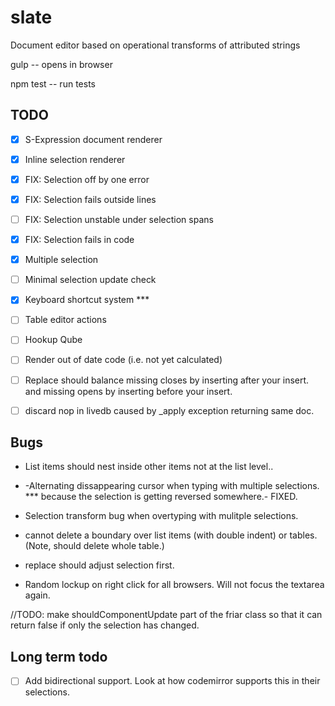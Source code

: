 slate
=====

Document editor based on operational transforms of attributed strings


gulp -- opens in browser

npm test -- run tests

## TODO

* [X] S-Expression document renderer
* [X] Inline selection renderer
* [X] FIX: Selection off by one error
* [X] FIX: Selection fails outside lines
* [ ] FIX: Selection unstable under selection spans
* [X] FIX: Selection fails in code
* [X] Multiple selection
* [ ] Minimal selection update check
* [X] Keyboard shortcut system *** 
* [ ] Table editor actions
* [ ] Hookup Qube
* [ ] Render out of date code (i.e. not yet calculated)

* [ ] Replace should balance missing closes by inserting after your insert.
      and missing opens by inserting before your insert.

* [ ] discard nop in livedb caused by _apply exception returning same doc.

## Bugs

* List items should nest inside other items not at the list level..

* -Alternating dissappearing cursor when typing with multiple selections.
  *** because the selection is getting reversed somewhere.- FIXED.

* Selection transform bug when overtyping with mulitple selections.

* cannot delete a boundary over list items (with double indent) or tables. (Note, should delete whole table.)

* replace should adjust selection first.

* Random lockup on right click for all browsers. Will not focus the textarea again.

//TODO: make shouldComponentUpdate part of the friar class so that it can return false if only the selection has changed.


## Long term todo

* [ ] Add bidirectional support.
      Look at how codemirror supports this in their selections.



